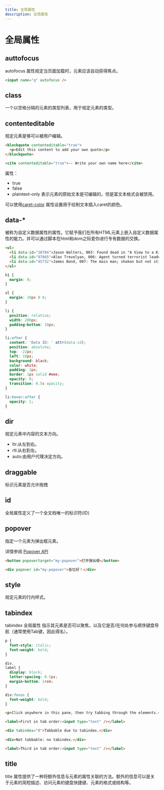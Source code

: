```yaml
---
title: 全局属性
description: 全局属性
---
```


# 全局属性

## auttofocus

autofocus 属性规定当页面加载时，元素应该自动获得焦点。

```html
<input name="q" autofocus />
```

## class

一个以空格分隔的元素的类型列表，用于规定元素的类型。

## contenteditable

规定元素是够可以被用户编辑。

```html
<blockquote contenteditable="true">
  <p>Edit this content to add your own quote</p>
</blockquote>

<cite contenteditable="true">-- Write your own name here</cite>
```

属性：
- true
- false
- plaintext-only 表示元素的原始文本是可编辑的，但是富文本格式会被禁用。

可以使用[caret-color](https://developer.mozilla.org/zh-CN/docs/Web/CSS/caret-color) 属性设置用于绘制文本插入caret的颜色。

## data-*

被称为自定义数据属性的属性。它赋予我们在所有HTML元素上嵌入自定义数据属性的能力。并可以通过脚本在html和dom之际爱你进行专有数据的交换。

```html
<ul>
  <li data-id="10784">Jason Walters, 003: Found dead in "A View to a Kill".</li>
  <li data-id="97865">Alex Trevelyan, 006: Agent turned terrorist leader; James' nemesis in "Goldeneye".</li>
  <li data-id="45732">James Bond, 007: The main man; shaken but not stirred.</li>
</ul>
```

```css
h1 {
  margin: 0;
}

ul {
  margin: 10px 0 0;
}

li {
  position: relative;
  width: 200px;
  padding-bottom: 10px;
}

li:after {
  content: 'Data ID: ' attr(data-id);
  position: absolute;
  top: -22px;
  left: 10px;
  background: black;
  color: white;
  padding: 2px;
  border: 1px solid #eee;
  opacity: 0;
  transition: 0.5s opacity;
}

li:hover:after {
  opacity: 1;
}

```

## dir

规定元素中内容的文本方向。

- ltr:从左到右。
- rtl:从右到左。
- auto:由用户代理决定方向。

## draggable

标识元素是否允许拖拽

## id

全局属性定义了一个全文档唯一的标识符(ID)

## popover

指定一个元素为弹出框元素。

详情参阅 [Popover API](https://developer.mozilla.org/en-US/docs/Web/API/Popover_API)
```html
<button popovertarget="my-popover">打开弹出框</button>

<div popover id="my-popover">各位好！</div>

```

## style
规定元素的行内样式。

## tabindex
tabindex 全局属性 指示其元素是否可以聚焦，以及它是否/在何处参与顺序键盘导航（通常使用Tab键，因此得名）。

```css
p {
  font-style: italic;
  font-weight: bold;
}

div,
label {
  display: block;
  letter-spacing: 0.5px;
  margin-bottom: 1rem;
}

div:focus {
  font-weight: bold;
}

```

```html
<p>Click anywhere in this pane, then try tabbing through the elements.</p>

<label>First in tab order:<input type="text" /></label>

<div tabindex="0">Tabbable due to tabindex.</div>
	
<div>Not tabbable: no tabindex.</div>

<label>Third in tab order:<input type="text" /></label>

```

## title
title 属性提供了一种将额外信息与元素的属性关联的方法。额外的信息可以是关于元素的简短描述、访问元素的键盘快捷键、元素的格式或结构等。